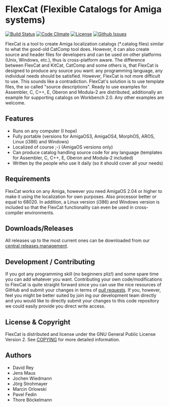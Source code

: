# FlexCat (Flexible Catalogs for Amiga systems)

[![Build Status](https://travis-ci.org/adtools/flexcat.svg?branch=master)](https://travis-ci.org/adtools/flexcat)
[![Code Climate](https://codeclimate.com/github/adtools/flexcat/badges/gpa.svg)](https://codeclimate.com/github/adtools/flexcat)
[![License](http://img.shields.io/:license-gpl2-blue.svg?style=flat)](http://www.gnu.org/licenses/gpl-2.0.html)
[![Github Issues](http://githubbadges.herokuapp.com/adtools/flexcat/issues.svg)](https://github.com/adtools/flexcat/issues)

FlexCat is a tool to create Amiga localization catalogs (*.catalog files) similar to what the good-old CatComp tool does. However, it can also create source and header files for developers and can be used on other platforms (Unix, Windows, etc.), thus is cross-platform aware. The difference between FlexCat and KitCat, CatComp and some others is, that FlexCat is designed to produce any source you want:  any programming language, any individual needs should be satisfied. However, FlexCat is not more difficult to use. This sounds like a contradiction. FlexCat's solution is to use template files, the so called "source descriptions". Ready to use examples for Assembler, C, C++, E, Oberon and Modula-2 are distributed, additionally an example for supporting catalogs on Workbench 2.0. Any other examples are welcome.

## Features

* Runs on any computer (I hope)
* Fully portable (versions for AmigaOS3, AmigaOS4, MorphOS, AROS, Linux (i386) and Windows)
* Localized of course ;-) (AmigaOS versions only)
* Can produce catalog handling source code for any language (templates for Assembler, C, C++, E, Oberon and Modula-2 included)
* Written by the people who use it daily (so it should cover all your needs)

## Requirements

FlexCat works on any Amiga, however you need AmigaOS 2.04 or higher to make it using the localization for own purposes. Also processor better or equal to 68020. In addition, a Linux version (i386) and Windows version is included so that the FlexCat functionality can even be used in cross-compiler environments.

## Downloads/Releases

All releases up to the most current ones can be downloaded from our [central releases management](https://github.com/adtools/flexcat/releases).

## Development / Contributing

If you got any programming skill (no beginners pliz!) and some spare time you can add whatever you want. Contributing your own code/modifications to FlexCat is quite straight forward since you can use the nice resources of GitHub and submit your changes in terms of [pull requests](https://github.com/adtools/flexcat/pulls). If you, however, feel you might be better suited by join ing our development team directly and you would like to directly submit your changes to this code repository we could easily provide you direct write access.

## License & Copyright

FlexCat is distributed and license under the GNU General Public License Version 2. See [COPYING](COPYING) for more detailed information.

## Authors

* David Rey
* Jens Maus
* Jochen Wiedmann
* Jörg Strohmayer
* Marcin Orlowski
* Pavel Fedin
* Thore Böckelmann
